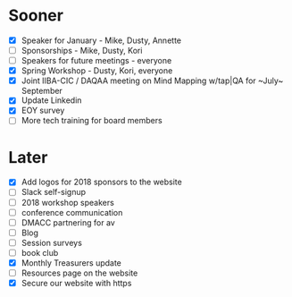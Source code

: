 # Sooner
- [X] Speaker for January  - Mike, Dusty, Annette
- [ ] Sponsorships - Mike, Dusty, Kori
- [ ] Speakers for future meetings - everyone
- [X] Spring Workshop - Dusty, Kori, everyone
- [X] Joint IIBA-CIC / DAQAA meeting on Mind Mapping w/tap|QA for ~July~ September
- [X] Update Linkedin
- [X] EOY survey
- [ ] More tech training for board members

# Later
- [X] Add logos for 2018 sponsors to the website
- [ ] Slack self-signup
- [ ] 2018 workshop speakers
- [ ] conference communication
- [ ] DMACC partnering for av
- [ ] Blog
- [ ] Session surveys
- [ ] book club
- [X] Monthly Treasurers update
- [ ] Resources page on the website
- [X] Secure our website with https
